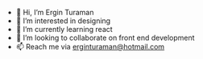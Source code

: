 - 👋 Hi, I’m Ergin Turaman
- 👀 I’m interested in designing
- 🌱 I’m currently learning react
- 💞️ I’m looking to collaborate on front end development
- 📫 Reach me via erginturaman@hotmail.com

<!---
ergtrmn/ergtrmn is a ✨ special ✨ repository because its `README.md` (this file) appears on your GitHub profile.
You can click the Preview link to take a look at your changes.
--->

